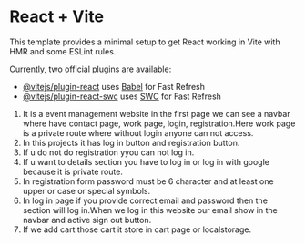 # React + Vite

This template provides a minimal setup to get React working in Vite with HMR and some ESLint rules.

Currently, two official plugins are available:

- [@vitejs/plugin-react](https://github.com/vitejs/vite-plugin-react/blob/main/packages/plugin-react/README.md) uses [Babel](https://babeljs.io/) for Fast Refresh
- [@vitejs/plugin-react-swc](https://github.com/vitejs/vite-plugin-react-swc) uses [SWC](https://swc.rs/) for Fast Refresh



<!-- My projects features -->
1. It is a event management website in the first page we can see a navbar where have contact page, work page, login, registration.Here work page is a private route where without login anyone can not access.
2. In this projects it has log in button and registration button.
3. If u do not do registration yyou can not log in.
4. If u want to details section you have to log in or log in with google because it is private route.
5. In registration form password must be 6 character and at least one upper or case or special symbols.
6. In log in page if you provide correct email and password then the section will log in.When we log in this website our email show in the navbar and active sign out button.
7. If we add cart those cart it store in cart page or localstorage.